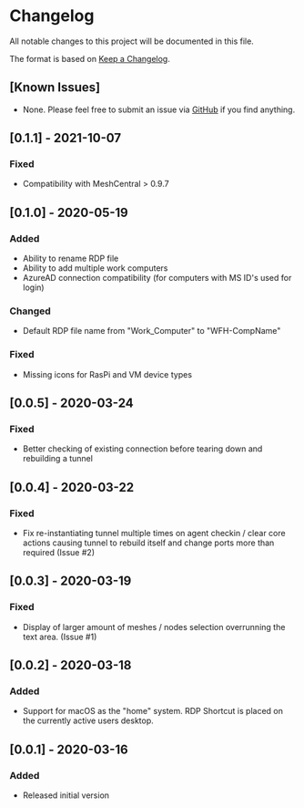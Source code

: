 # Changelog
All notable changes to this project will be documented in this file.

The format is based on [Keep a Changelog](https://keepachangelog.com/en/1.0.0/).

## [Known Issues]
- None. Please feel free to submit an issue via [GitHub](https://github.com/ryanblenis/MeshCentral-WorkFromHome) if you find anything.

## [0.1.1] - 2021-10-07
### Fixed
- Compatibility with MeshCentral > 0.9.7

## [0.1.0] - 2020-05-19
### Added
- Ability to rename RDP file
- Ability to add multiple work computers
- AzureAD connection compatibility (for computers with MS ID's used for login)
### Changed
- Default RDP file name from "Work_Computer" to "WFH-CompName"
### Fixed
- Missing icons for RasPi and VM device types

## [0.0.5] - 2020-03-24
### Fixed
- Better checking of existing connection before tearing down and rebuilding a tunnel

## [0.0.4] - 2020-03-22
### Fixed
- Fix re-instantiating tunnel multiple times on agent checkin / clear core actions causing tunnel to rebuild itself and change ports more than required (Issue #2)

## [0.0.3] - 2020-03-19
### Fixed
- Display of larger amount of meshes / nodes selection overrunning the text area. (Issue #1)

## [0.0.2] - 2020-03-18
### Added
- Support for macOS as the "home" system. RDP Shortcut is placed on the currently active users desktop.

## [0.0.1] - 2020-03-16
### Added
- Released initial version
